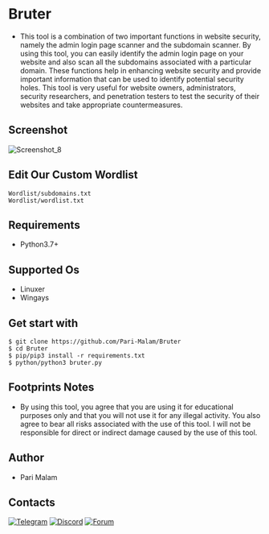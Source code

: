 # Bruter
- This tool is a combination of two important functions in website security, namely the admin login page scanner and the subdomain scanner. By using this tool, you can easily identify the admin login page on your website and also scan all the subdomains associated with a particular domain. These functions help in enhancing website security and provide important information that can be used to identify potential security holes. This tool is very useful for website owners, administrators, security researchers, and penetration testers to test the security of their websites and take appropriate countermeasures.
## Screenshot
![Screenshot_8](https://user-images.githubusercontent.com/25004320/235046759-96606be2-ca80-4ed0-9e6e-c641019e8df1.png)
## Edit Our Custom Wordlist
```
Wordlist/subdomains.txt
Wordlist/wordlist.txt
```
## Requirements
- Python3.7+
## Supported Os
- Linuxer
- Wingays
## Get start with
```
$ git clone https://github.com/Pari-Malam/Bruter
$ cd Bruter
$ pip/pip3 install -r requirements.txt
$ python/python3 bruter.py
```
## Footprints Notes
- By using this tool, you agree that you are using it for educational purposes only and that you will not use it for any illegal activity. You also agree to bear all risks associated with the use of this tool. I will not be responsible for direct or indirect damage caused by the use of this tool.
## Author
- Pari Malam
## Contacts
[![Telegram](https://img.shields.io/badge/-Telegram-blue)](https://telegram.me/SurpriseMTFK)
[![Discord](https://img.shields.io/badge/-Discord-purple)](https://discordapp.com/users/829404192585678858)
[![Forum](https://img.shields.io/badge/-Forum-red)](https://dragonforce.io)
